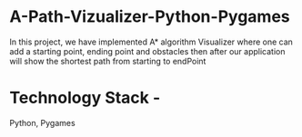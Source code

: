 # A-Path-Vizualizer-Python-Pygames
In this project, we have implemented A* algorithm Visualizer where one can add a
starting point, ending point and obstacles then after our application will show the
shortest path from starting to endPoint
# Technology Stack -
Python, Pygames
